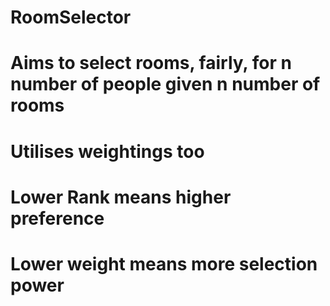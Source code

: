 # RoomSelector

# Aims to select rooms, fairly, for n number of people given n number of rooms
# Utilises weightings too
# Lower Rank means higher preference
# Lower weight means more selection power
